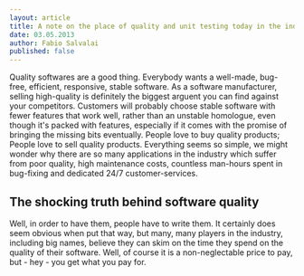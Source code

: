 ```yaml
---
layout: article
title: A note on the place of quality and unit testing today in the industry
date: 03.05.2013
author: Fabio Salvalai
published: false
---
```

Quality softwares are a good thing.
Everybody wants a well-made, bug-free, efficient, responsive, stable software. As a software manufacturer, selling high-quality is definitely the biggest arguent you can find against your competitors. Customers will probably choose stable software with fewer features that work well, rather than an unstable homologue, even though it's packed with features, especially if it comes with the promise of bringing the missing bits eventually. People love to buy quality products; People love to sell quality products. Everything seems so simple, we might wonder why there are so many applications in the industry which suffer from poor quality, high maintenance costs, countless man-hours spent in bug-fixing and dedicated 24/7 customer-services.

## The shocking truth behind software quality
Well, in order to have them, people have to write them. It certainly does seem obvious when put that way, but many, many players in the industry, including big names, believe they can skim on the time they spend on the quality of their software. Well, of course it is a non-neglectable price to pay, but - hey - you get what you pay for.